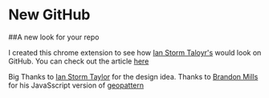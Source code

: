 # New GitHub
##A new look for your repo

I created this chrome extension to see how [Ian Storm Taloyr's](https://github.com/ianstormtaylor) would look on GitHub.
You can check out the article [here](http://ianstormtaylor.com/refactoring-githubs-design/)

Big Thanks to [Ian Storm Taylor](https://github.com/ianstormtaylor) for the design idea.
Thanks to [Brandon Mills](https://github.com/btmills) for his JavaSscript version of [geopattern](https://github.com/btmills/geopattern)
